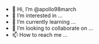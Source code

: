 - 👋 Hi, I’m @apollo98march
- 👀 I’m interested in ...
- 🌱 I’m currently learning ...
- 💞️ I’m looking to collaborate on ...
- 📫 How to reach me ...

<!---
apollo98march/apollo98march is a ✨ special ✨ repository because its `README.md` (this file) appears on your GitHub profile.
You can click the Preview link to take a look at your changes.
--->
